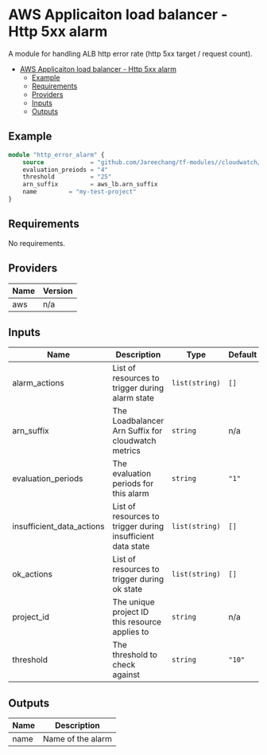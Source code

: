 # AWS Applicaiton load balancer - Http 5xx alarm

A module for handling ALB http error rate (http 5xx target / request count).

- [AWS Applicaiton load balancer - Http 5xx alarm](#aws-applicaiton-load-balancer---http-5xx-alarm)
  - [Example](#example)
  - [Requirements](#requirements)
  - [Providers](#providers)
  - [Inputs](#inputs)
  - [Outputs](#outputs)

## Example

```tf
module "http_error_alarm" {
    source             = "github.com/Jareechang/tf-modules//cloudwatch/alarms/alb-http-errors?ref=v1.0.5"
    evaluation_preiods = "4"
    threshold          = "25"
    arn_suffix         = aws_lb.arn_suffix 
    name         = "my-test-project" 
}
```

## Requirements

No requirements.

## Providers

| Name | Version |
|------|---------|
| aws | n/a |

## Inputs

| Name | Description | Type | Default | Required |
|------|-------------|------|---------|:--------:|
| alarm\_actions | List of resources to trigger during alarm state | `list(string)` | `[]` | no |
| arn\_suffix | The Loadbalancer Arn Suffix for cloudwatch metrics | `string` | n/a | yes |
| evaluation\_periods | The evaluation periods for this alarm | `string` | `"1"` | no |
| insufficient\_data\_actions | List of resources to trigger during insufficient data state | `list(string)` | `[]` | no |
| ok\_actions | List of resources to trigger during ok state | `list(string)` | `[]` | no |
| project\_id | The unique project ID this resource applies to | `string` | n/a | yes |
| threshold | The threshold to check against | `string` | `"10"` | no |

## Outputs

| Name | Description |
|------|-------------|
| name | Name of the alarm |
